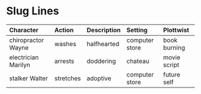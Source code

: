# Slug Lines

|Character|Action|Description|Setting|Plottwist|
|:-|:-|:-|:-|:-|
|chiropractor Wayne|washes|halfhearted|computer store|book burning|
|electrician Marilyn|arrests|doddering|chateau|movie script|
|stalker Walter|stretches|adoptive|computer store|future self|
